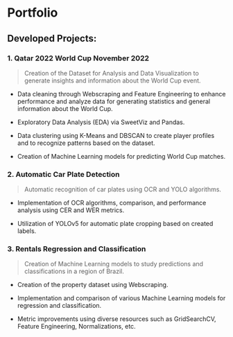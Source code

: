 # Portfolio

## Developed Projects:

### 1. Qatar 2022 World Cup November 2022

> Creation of the Dataset for Analysis and Data Visualization to generate insights and information about the World Cup event.

- Data cleaning through Webscraping and Feature Engineering to enhance performance and analyze data for generating statistics and general information about the World Cup.

- Exploratory Data Analysis (EDA) via SweetViz and Pandas.

- Data clustering using K-Means and DBSCAN to create player profiles and to recognize patterns based on the dataset.

- Creation of Machine Learning models for predicting World Cup matches.

### 2. Automatic Car Plate Detection

> Automatic recognition of car plates using OCR and YOLO algorithms.

- Implementation of OCR algorithms, comparison, and performance analysis using CER and WER metrics.

- Utilization of YOLOv5 for automatic plate cropping based on created labels.

### 3. Rentals Regression and Classification

> Creation of Machine Learning models to study predictions and classifications in a region of Brazil.

- Creation of the property dataset using Webscraping.

- Implementation and comparison of various Machine Learning models for regression and classification.

- Metric improvements using diverse resources such as GridSearchCV, Feature Engineering, Normalizations, etc.


